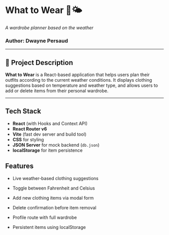# What to Wear 👕🌤️

_A wardrobe planner based on the weather_

### Author: Dwayne Persaud

---

## 🧩 Project Description

**What to Wear** is a React-based application that helps users plan their outfits according to the current weather conditions. It displays clothing suggestions based on temperature and weather type, and allows users to add or delete items from their personal wardrobe.

---

## Tech Stack

- **React** (with Hooks and Context API)
- **React Router v6**
- **Vite** (fast dev server and build tool)
- **CSS** for styling
- **JSON Server** for mock backend (`db.json`)
- **localStorage** for item persistence

## Features

- Live weather-based clothing suggestions

- Toggle between Fahrenheit and Celsius

- Add new clothing items via modal form

- Delete confirmation before item removal

- Profile route with full wardrobe

- Persistent items using localStorage
